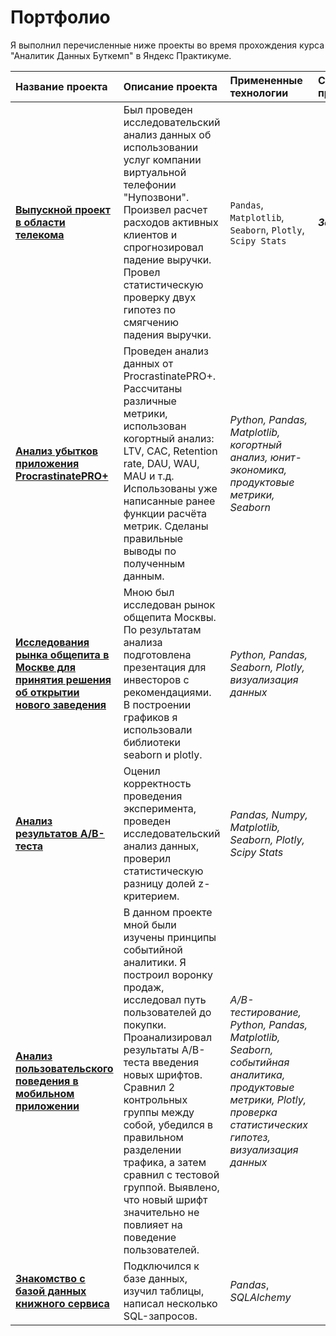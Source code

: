 # Портфолио 
Я выполнил перечисленные ниже проекты во время прохождения курса "Аналитик Данных Буткемп" в Яндекс Практикуме.

|  Название проекта   |  Описание проекта  |  Примененные технологии  | Статус проекта |
|:---|:---|:---|:---|
|[**Выпускной проект в области телекома**](/telecom)|Был проведен исследовательский анализ данных об использовании услуг компании виртуальной телефонии "Нупозвони". Произвел расчет расходов активных клиентов и спрогнозировал падение выручки. Провел статистическую проверку двух гипотез по смягчению падения выручки.|`Pandas`, `Matplotlib`, `Seaborn`, `Plotly`, `Scipy Stats`|***Завершен***|
|[**Анализ убытков приложения ProcrastinatePRO+**](/marketing)|Проведен анализ данных от ProcrastinatePRO+. Рассчитаны различные метрики, использован когортный анализ: LTV, CAC, Retention rate, DAU, WAU, MAU и т.д. Использованы уже написанные ранее функции расчёта метрик. Сделаны правильные выводы по полученным данным.|*Python, Pandas, Matplotlib, когортный анализ, юнит-экономика, продуктовые метрики, Seaborn*|
|[**Исследования рынка общепита в Москве для принятия решения об открытии нового заведения**](/moscow-food-service)|Мною был исследован рынок общепита Москвы. По результатам анализа подготовлена презентация для инвесторов с рекомендациями. В построении графиков я использовали библиотеки seaborn и plotly. |*Python, Pandas, Seaborn, Plotly, визуализация данных*|
|[**Анализ результатов A/B-теста**](/ab-test)|Оценил корректность проведения эксперимента, проведен исследовательский анализ данных, проверил статистическую разницу долей z-критерием.|*Pandas, Numpy, Matplotlib, Seaborn, Plotly, Scipy Stats*|
|[**Анализ пользовательского поведения в мобильном приложении**](/a-a-b-test)|В данном проекте мной были изучены принципы событийной аналитики. Я построил воронку продаж, исследовал путь пользователей до покупки. Проанализировал результаты A/B-теста введения новых шрифтов. Сравнил 2 контрольных группы между собой, убедился в правильном разделении трафика, а затем сравнил с тестовой группой. Выявлено, что новый шрифт значительно не повлияет на поведение пользователей.|*A/B-тестирование, Python, Pandas, Matplotlib, Seaborn, событийная аналитика, продуктовые метрики, Plotly, проверка статистических гипотез, визуализация данных*|
|[**Знакомство с базой данных книжного сервиса**](/book-service-sql)|Подключился к базе данных, изучил таблицы, написал несколько SQL-запросов.|*Pandas*, *SQLAlchemy*|
